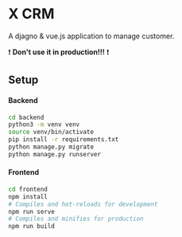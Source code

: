 # X CRM
A djagno & vue.js application to manage customer.

:exclamation: **Don't use it in production!!!** :exclamation:

## Setup
#### Backend
```bash
cd backend
python3 -m venv venv
source venv/bin/activate
pip install -r requirements.txt
python manage.py migrate
python manage.py runserver
```
#### Frontend
```bash
cd frontend
npm install
# Compiles and hot-reloads for development
npm run serve
# Compiles and minifies for production
npm run build
```
